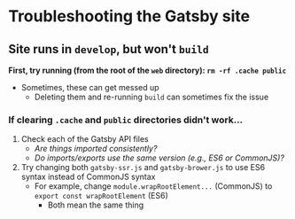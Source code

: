 # Troubleshooting the Gatsby site

## Site runs in `develop`, but won't `build`

**First, try running (from the root of the `web` directory): `rm -rf .cache public`**
* Sometimes, these can get messed up
    * Deleting them and re-running `build` can sometimes fix the issue

### If clearing `.cache` and `public` directories didn't work...

1. Check each of the Gatsby API files
    * _Are things imported consistently?_
    * _Do imports/exports use the same version (e.g., ES6 or CommonJS)?_
2. Try changing both `gatsby-ssr.js` and `gatsby-brower.js` to use ES6 syntax instead of CommonJS syntax
    * For example, change `module.wrapRootElement...` (CommonJS) to `export const wrapRootElement` (ES6)
        * Both mean the same thing
